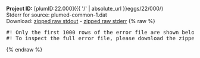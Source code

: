 **Project ID:** [plumID:22.000]({{ '/' | absolute_url }}eggs/22/000/)  
Stderr for source:  plumed-common-1.dat   
Download: [zipped raw stdout](plumed-common-1.dat.plumed_master.stdout.txt.zip) - [zipped raw stderr](plumed-common-1.dat.plumed_master.stderr.txt.zip) 
{% raw %}
<pre>
#! Only the first 1000 rows of the error file are shown below
#! To inspect the full error file, please download the zipped raw stderr file above
</pre>
{% endraw %}
